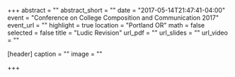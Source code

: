+++
abstract = ""
abstract_short = ""
date = "2017-05-14T21:47:41-04:00"
event = "Conference on College Composition and Communication 2017"
event_url = ""
highlight = true
location = "Portland OR"
math = false
selected = false
title = "Ludic Revision"
url_pdf = ""
url_slides = ""
url_video = ""

[header]
  caption = ""
  image = ""

+++
